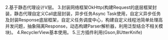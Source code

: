 2.基于静态代理设计V层。
3.封装网络框架OkHttp(构建Request的底层框架封装，静态代理自定义Call底层封装，异步任务Async Task使用，自定义异步任务及封装Response底层框架，自定义任务调度中心，构建自定义线程池简单处理高并发问题，抽象隔离Response，动态构建Parser解析器，利用泛型结合不相关模块)。
4.RecyclerView基本使用。
5.三方插件利用(Gson,BUtterKnife)
